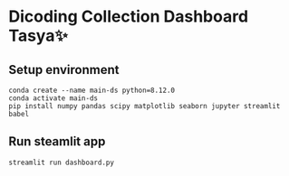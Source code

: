 # Dicoding Collection Dashboard Tasya✨

## Setup environment
```
conda create --name main-ds python=8.12.0
conda activate main-ds
pip install numpy pandas scipy matplotlib seaborn jupyter streamlit babel
```

## Run steamlit app
```
streamlit run dashboard.py
```

